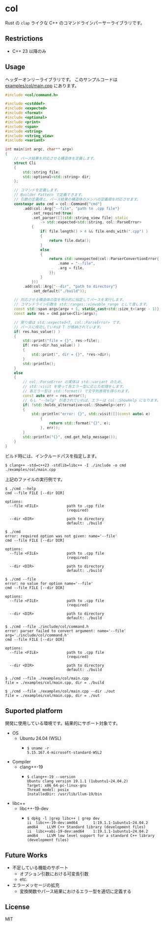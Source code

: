 # col

Rust の `clap` ライクな C++ のコマンドラインパーサーライブラリです。

## Restrictions
- C++ 23 以降のみ

## Usage

ヘッダーオンリーライブラリです。
このサンプルコードは [examples/col/main.cpp](./examples/col/main.cpp) にあります。

```cpp
#include <col/command.h>

#include <cstddef>
#include <expected>
#include <format>
#include <optional>
#include <print>
#include <span>
#include <string>
#include <string_view>
#include <variant>

int main(int argc, char** argv)
{
    // パース結果を対応させる構造体を定義します。
    struct Cli
    {
        std::string file;
        std::optional<std::string> dir;
    };

    // コマンドを定義します。
    // Builder Pattern で定義できます。
    // 引数の定義順と、パース結果の構造体のメンバの定義順を対応させます。
    constexpr auto cmd = col::Command{"cmd"}
        .add(col::Arg{"--file", "path to .cpp file"}
            .set_required(true)
            .set_parser([](std::string_view file) static
                -> std::expected<std::string, col::ParseError>
            {
                if( file.length() > 4 && file.ends_with(".cpp") )
                {
                    return file.data();
                }
                else
                {
                    return std::unexpected{col::ParserConvertionError{
                        .name = "--file",
                        .arg = file,
                    }};
                }
            }))
        .add(col::Arg{"--dir", "path to directory"}
            .set_default("./build"));

    // 対応させる構造体の型を明示的に指定してパースを実行します。
    // コマンドライン引数を std::ranges::viewable_range として渡します。
    const std::span args{argv + 1, static_cast<std::size_t>(argc - 1)};
    const auto res = cmd.parse<Cli>(args);

    // 戻り値は std::expected<T, col::ParseError> です。
    // パースに成功していれば T が格納されています。
    if( res.has_value() )
    {
        std::print("file = {}", res->file);
        if( res->dir.has_value() )
        {
            std::print(", dir = {}", *res->dir);
        }
        std::println();
    }
    else
    {
        // col::ParseError の実体は std::variant のため、
        // std::visit を使って各エラー型に応じた処理をします。
        // 各エラー型は std::format() で文字列表現を得られます。
        const auto err = res.error();
        // もし "--help" が渡されていれば、エラーは col::ShowHelp になります。
        if( !std::holds_alternative<col::ShowHelp>(err) )
        {
            std::println("error: {}", std::visit([](const auto& e)
                {
                    return std::format("{}", e);
                }, err));
        }
        std::println("{}", cmd.get_help_message());
    }
}

```

ビルド時には、インクルードパスを指定します。
```
$ clang++ -std=c++23 -stdlib=libc++ -I ./include -o cmd ./examples/col/main.cpp
```

上記のファイルの実行例です。
```
$ ./cmd --help
cmd --file FILE [--dir DIR]

options:
  --file <FILE>             path to .cpp file
                            (required)

  --dir <DIR>               path to directory
                            default: ./build

```

```
$ ./cmd
error: required option was not given: name='--file'
cmd --file FILE [--dir DIR]

options:
  --file <FILE>             path to .cpp file
                            (required)

  --dir <DIR>               path to directory
                            default: ./build
```

```
$ ./cmd --file
error: no value for option name='--file'
cmd --file FILE [--dir DIR]

options:
  --file <FILE>             path to .cpp file
                            (required)

  --dir <DIR>               path to directory
                            default: ./build

```

```
$ ./cmd --file ./include/col/command.h 
error: parser failed to convert argument: name='--file' arg='./include/col/command.h'
cmd --file FILE [--dir DIR]

options:
  --file <FILE>             path to .cpp file
                            (required)

  --dir <DIR>               path to directory
                            default: ./build

```

```
$ ./cmd --file ./examples/col/main.cpp 
file = ./examples/col/main.cpp, dir = ./build
```

```
$ ./cmd --file ./examples/col/main.cpp --dir ./out
file = ./examples/col/main.cpp, dir = ./out
```

## Suported platform

開発に使用している環境です。結果的にサポート対象です。

- OS
  - Ubuntu 24.04 (WSL)
    - ```
      $ uname -r
      5.15.167.4-microsoft-standard-WSL2
      ```
- Compiler
  - clang++-19
    - ```
      $ clang++-19 --version
      Ubuntu clang version 19.1.1 (1ubuntu1~24.04.2)
      Target: x86_64-pc-linux-gnu
      Thread model: posix
      InstalledDir: /usr/lib/llvm-19/bin
      ```
- libc++
  - libc++-19-dev
    - ```
      $ dpkg -l |grep libc++ | grep dev
      ii  libc++-19-dev:amd64       1:19.1.1-1ubuntu1~24.04.2   amd64    LLVM C++ Standard library (development files)
      ii  libc++abi-19-dev:amd64    1:19.1.1-1ubuntu1~24.04.2   amd64    LLVM low level support for a standard C++ library (development files)
      ```

## Future Works
- 不足している機能のサポート
  - オプション引数における可変長引数
  - etc.
- エラーメッセージの拡充
  - 変換関数やパース結果におけるエラー型を適切に定義する


## License
MIT
